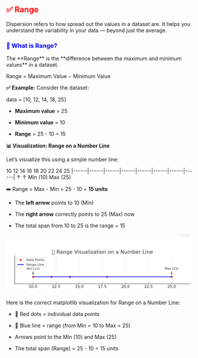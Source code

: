 <h2 style="color:red;">✅ Range</h2>
Dispersion refers to how spread out the values in a dataset are. It helps you understand the variability in your data — beyond just the average.

<h3 style="color:blue;">📌 What is Range?</h3>
The **Range** is the **difference between the maximum and minimum values** in a dataset.

Range = Maximum Value − Minimum Value

**✅ Example:**
Consider the dataset:

data = [10, 12, 14, 18, 25]

- **Maximum value** = 25

- **Minimum value** = 10

- **Range** = 25 - 10 = 15

**📊 Visualization: Range on a Number Line**

Let’s visualize this using a simple number line:

10     12     14     16     18     20     22     24     25
 |------|------|------|------|------|------|------|------|
 ↑                                                 ↑
Min (10)                                       Max (25)

➡️  Range = Max - Min = 25 - 10 = **15 units**

- The **left arrow** points to 10 (Min)

- The **right arrow** correctly points to 25 (Max) now

- The total span from 10 to 25 is the range = 15


![alt text](../images/range1.png)

Here is the correct matplotlib visualization for Range on a Number Line:

- 🔴 Red dots = individual data points

- 🔵 Blue line = range (from Min = 10 to Max = 25)

- Arrows point to the Min (10) and Max (25)

- The total span (Range) = 25 - 10 = 15 units